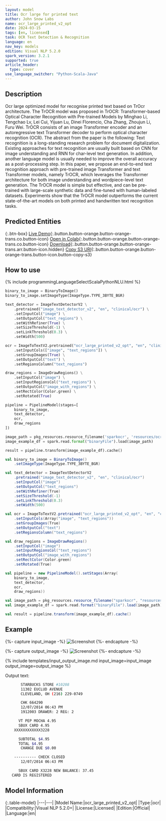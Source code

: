```yaml
---
layout: model
title: Оcr large for printed text
author: John Snow Labs
name: ocr_large_printed_v2_opt
date: 2024-03-15
tags: [en, licensed]
task: OCR Text Detection & Recognition
language: en
nav_key: models
edition: Visual NLP 5.2.0
spark_version: 3.2.1
supported: true
article_header:
  type: cover
use_language_switcher: "Python-Scala-Java"
---
```


## Description

Ocr large optimized model for recognise printed text based on TrOcr architecture. The TrOCR model was proposed in TrOCR: Transformer-based Optical Character Recognition with Pre-trained Models by Minghao Li, Tengchao Lv, Lei Cui, Yijuan Lu, Dinei Florencio, Cha Zhang, Zhoujun Li, Furu Wei. TrOCR consists of an image Transformer encoder and an autoregressive text Transformer decoder to perform optical character recognition (OCR).  The abstract from the paper is the following:  Text recognition is a long-standing research problem for document digitalization. Existing approaches for text recognition are usually built based on CNN for image understanding and RNN for char-level text generation. In addition, another language model is usually needed to improve the overall accuracy as a post-processing step. In this paper, we propose an end-to-end text recognition approach with pre-trained image Transformer and text Transformer models, namely TrOCR, which leverages the Transformer architecture for both image understanding and wordpiece-level text generation. The TrOCR model is simple but effective, and can be pre-trained with large-scale synthetic data and fine-tuned with human-labeled datasets. Experiments show that the TrOCR model outperforms the current state-of-the-art models on both printed and handwritten text recognition tasks.

## Predicted Entities

{:.btn-box}
[Live Demo](https://demo.johnsnowlabs.com/ocr/RECOGNIZE_PRINTED/){:.button.button-orange.button-orange-trans.co.button-icon}
[Open in Colab](https://colab.research.google.com/github/JohnSnowLabs/spark-ocr-workshop/blob/master/jupyter/Cards/SparkOcrImageToTextPrinted_V2_opt.ipynb){:.button.button-orange.button-orange-trans.co.button-icon}
[Download](https://s3.amazonaws.com/auxdata.johnsnowlabs.com/clinical/ocr/ocr_large_printed_v2_opt_en_5.1.2_3.0_1701749193000.zip){:.button.button-orange.button-orange-trans.arr.button-icon.hidden}
[Copy S3 URI](s3://auxdata.johnsnowlabs.com/clinical/ocr/ocr_large_printed_v2_opt_en_5.1.2_3.0_1701749193000.zip){:.button.button-orange.button-orange-trans.button-icon.button-copy-s3}


## How to use

<div class="tabs-box" markdown="1">
{% include programmingLanguageSelectScalaPythonNLU.html %}

```python
binary_to_image = BinaryToImage() 
binary_to_image.setImageType(ImageType.TYPE_3BYTE_BGR)

text_detector = ImageTextDetectorV2 \
    .pretrained("image_text_detector_v2", "en", "clinical/ocr") \
    .setInputCol("image") \
    .setOutputCol("text_regions") \
    .setWithRefiner(True) \
    .setSizeThreshold(-1) \
    .setLinkThreshold(0.3) \
    .setWidth(500)

ocr = ImageToTextV2.pretrained("ocr_large_printed_v2_opt", "en", "clinical/ocr") \
    .setInputCols(["image", "text_regions"]) \
    .setGroupImages(True) \
    .setOutputCol("text") \
    .setRegionsColumn("text_regions")

draw_regions = ImageDrawRegions() \
    .setInputCol("image") \
    .setInputRegionsCol("text_regions") \
    .setOutputCol("image_with_regions") \
    .setRectColor(Color.green) \
    .setRotated(True)

pipeline = PipelineModel(stages=[
    binary_to_image,
    text_detector,
    ocr,
    draw_regions
])

image_path = pkg_resources.resource_filename('sparkocr', 'resources/ocr/images/check.jpg')
image_example_df = spark.read.format("binaryFile").load(image_path)

result = pipeline.transform(image_example_df).cache()
```
```scala
val binary_to_image = BinaryToImage() 
    .setImageType(ImageType.TYPE_3BYTE_BGR)

val text_detector = ImageTextDetectorV2
    .pretrained("image_text_detector_v2", "en", "clinical/ocr")
    .setInputCol("image")
    .setOutputCol("text_regions")
    .setWithRefiner(True)
    .setSizeThreshold(-1)
    .setLinkThreshold(0.3)
    .setWidth(500)

val ocr = ImageToTextV2.pretrained("ocr_large_printed_v2_opt", "en", "clinical/ocr")
    .setInputCols(Array("image", "text_regions"))
    .setGroupImages(True)
    .setOutputCol("text")
    .setRegionsColumn("text_regions")

val draw_regions = ImageDrawRegions()
    .setInputCol("image")
    .setInputRegionsCol("text_regions")
    .setOutputCol("image_with_regions")
    .setRectColor(Color.green)
    .setRotated(True)

val pipeline = new PipelineModel().setStages(Array(
    binary_to_image,
    text_detector,
    ocr,
    draw_regions))

val image_path = pkg_resources.resource_filename("sparkocr", "resources/ocr/images/check.jpg")
val image_example_df = spark.read.format("binaryFile").load(image_path)

val result = pipeline.transform(image_example_df).cache()
```
</div>

## Example

{%- capture input_image -%}
![Screenshot](/assets/images/examples_ocr/image2.png)
{%- endcapture -%}

{%- capture output_image -%}
![Screenshot](/assets/images/examples_ocr/image2_out.png)
{%- endcapture -%}


{% include templates/input_output_image.md
input_image=input_image
output_image=output_image
%}

Output text:

```bash
       STARBUCKS STORE #10208
       11302 EUCLUD AVENUE
       CLEVELAND, OH (216) 229-0749

       CHK 664290
       12/07/2014 06:43 PM
       1912003 DRAWER: 2 REG: 2

      VT PEP MOCHA 4.95
      SBUX CARD 4.95
    XXXXXXXXXXXX3228

      SUBTOTAL $4.95
      TOTAL $4.95
       CHANGE DUE $0.00

    ---------- CHECK CLOSED
       12/07/2014 06:43 PM

      SBUX CARD X3228 NEW BALANCE: 37.45
   CARD IS REGISTERED
```
## Model Information

{:.table-model}
|---|---|
|Model Name:|ocr_large_printed_v2_opt|
|Type:|ocr|
|Compatibility:|Visual NLP 5.2.0+|
|License:|Licensed|
|Edition:|Official|
|Language:|en|


